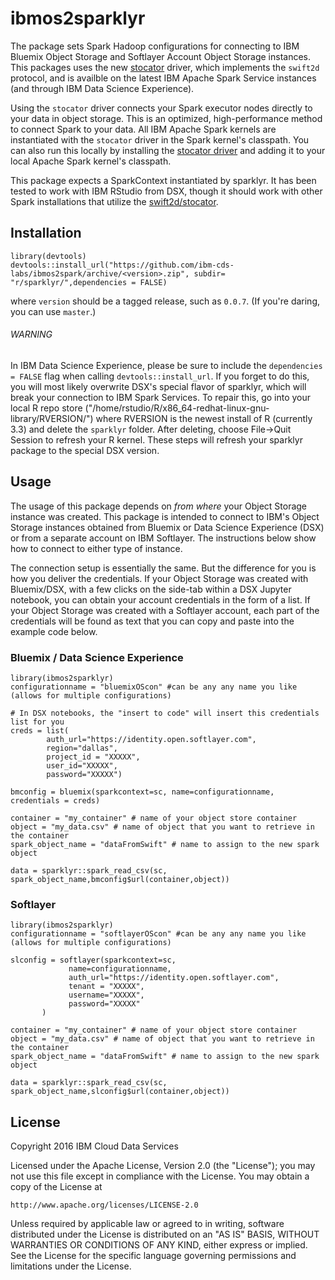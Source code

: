 # ibmos2sparklyr

The package sets Spark Hadoop configurations for connecting to 
IBM Bluemix Object Storage and Softlayer Account Object Storage instances. This packages uses the new [stocator](https://github.com/SparkTC/stocator) driver, which implements the `swift2d` protocol, and is availble
on the latest IBM Apache Spark Service instances (and through IBM Data Science Experience). 

Using the `stocator` driver connects your Spark executor nodes directly 
to your data in object storage.
This is an optimized, high-performance method to connect Spark to your data. All IBM Apache Spark kernels
are instantiated with the `stocator` driver in the Spark kernel's classpath. 
You can also run this locally by installing the [stocator driver](https://github.com/SparkTC/stocator) 
and adding it to your local Apache Spark kernel's classpath. 


This package expects a SparkContext instantiated by sparklyr. It has been tested
to work with IBM RStudio from DSX, though it should work with other Spark
installations that utilize the [swift2d/stocator](https://github.com/SparkTC/stocator).

## Installation 

    library(devtools)
    devtools::install_url("https://github.com/ibm-cds-labs/ibmos2spark/archive/<version>.zip", subdir= "r/sparklyr/",dependencies = FALSE)

where `version` should be a tagged release, such as `0.0.7`. (If you're daring, you can use `master`.)

###### WARNING

In IBM Data Science Experience, please be sure to include the `dependencies = FALSE` flag when 
calling `devtools::install_url`. If you forget to do this, you will most likely overwrite DSX's 
special flavor of sparklyr, which will break your connection to IBM Spark Services. To repair this,
go into your local R repo store ("/home/rstudio/R/x86_64-redhat-linux-gnu-library/RVERSION/") 
where RVERSION is the newest install of R (currently 3.3) and delete the `sparklyr` folder. 
After deleting, choose File->Quit Session to refresh your R kernel. These steps will refresh your 
sparklyr package to the special DSX version. 

## Usage

The usage of this package depends on *from where* your Object Storage instance was created. This package
is intended to connect to IBM's Object Storage instances obtained from Bluemix or Data Science Experience 
(DSX) or from a separate account on IBM Softlayer. The instructions below show how to connect to 
either type of instance. 

The connection setup is essentially the same. But the difference for you is how you deliver the
credentials. If your Object Storage was created with Bluemix/DSX, with a few clicks on the side-tab
within a DSX Jupyter notebook, you can obtain your account credentials in the form of a list.
If your Object Storage was created with a Softlayer account, each part of the credentials will
be found as text that you can copy and paste into the example code below. 

### Bluemix / Data Science Experience

    library(ibmos2sparklyr)
    configurationname = "bluemixOScon" #can be any any name you like (allows for multiple configurations)

    # In DSX notebooks, the "insert to code" will insert this credentials list for you
    creds = list(
            auth_url="https://identity.open.softlayer.com",
            region="dallas", 
            project_id = "XXXXX", 
            user_id="XXXXX", 
            password="XXXXX")
            
    bmconfig = bluemix(sparkcontext=sc, name=configurationname, credentials = creds)
           
    container = "my_container" # name of your object store container
    object = "my_data.csv" # name of object that you want to retrieve in the container
    spark_object_name = "dataFromSwift" # name to assign to the new spark object
    
    data = sparklyr::spark_read_csv(sc, spark_object_name,bmconfig$url(container,object))


### Softlayer

    library(ibmos2sparklyr)
    configurationname = "softlayerOScon" #can be any any name you like (allows for multiple configurations)

    slconfig = softlayer(sparkcontext=sc, 
                 name=configurationname, 
                 auth_url="https://identity.open.softlayer.com",
                 tenant = "XXXXX", 
                 username="XXXXX", 
                 password="XXXXX"
           )
           
    container = "my_container" # name of your object store container
    object = "my_data.csv" # name of object that you want to retrieve in the container
    spark_object_name = "dataFromSwift" # name to assign to the new spark object

    data = sparklyr::spark_read_csv(sc, spark_object_name,slconfig$url(container,object))



## License 

Copyright 2016 IBM Cloud Data Services

Licensed under the Apache License, Version 2.0 (the "License");
you may not use this file except in compliance with the License.
You may obtain a copy of the License at

    http://www.apache.org/licenses/LICENSE-2.0

Unless required by applicable law or agreed to in writing, software
distributed under the License is distributed on an "AS IS" BASIS,
WITHOUT WARRANTIES OR CONDITIONS OF ANY KIND, either express or implied.
See the License for the specific language governing permissions and
limitations under the License.
